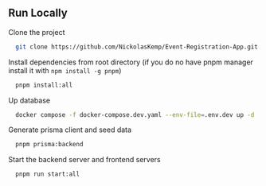 ## Run Locally

Clone the project

```bash
  git clone https://github.com/NickolasKemp/Event-Registration-App.git
```

Install dependencies from root directory (if you do no have pnpm manager install it with `npm install -g pnpm`)

```bash
  pnpm install:all
```

Up database

```bash
  docker compose -f docker-compose.dev.yaml --env-file=.env.dev up -d
```

Generate prisma client and seed data

```bash
  pnpm prisma:backend
```

Start the backend server and frontend servers

```bash
  pnpm run start:all
```

